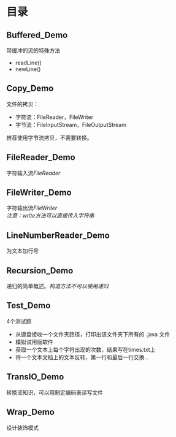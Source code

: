 ﻿# 目录
## Buffered_Demo
带缓冲的流的特殊方法  

+ readLine()
+ newLine()

## Copy_Demo 
文件的拷贝：

+ 字符流：FileReader，FileWriter
+ 字节流：FileInputStream，FileOutputStream 

推荐使用字节流拷贝，不需要转换。

## FileReader_Demo 
字符输入流*FileReader*

## FileWriter_Demo 
字符输出流*FileWriter*  
*注意：write方法可以直接传入字符串*

## LineNumberReader_Demo 
为文本加行号

## Recursion_Demo 
递归的简单概述。*构造方法不可以使用递归*

## Test_Demo 
4个测试题  

+ 从键盘接收一个文件夹路径，打印出该文件夹下所有的 .java 文件
+ 模拟试用版软件
+  获取一个文本上每个字符出现的次数，结果写在times.txt上
+  将一个文本文档上的文本反转，第一行和最后一行交换...

## TransIO_Demo 
转换流知识，可以用制定编码表读写文件

## Wrap_Demo 
设计装饰模式